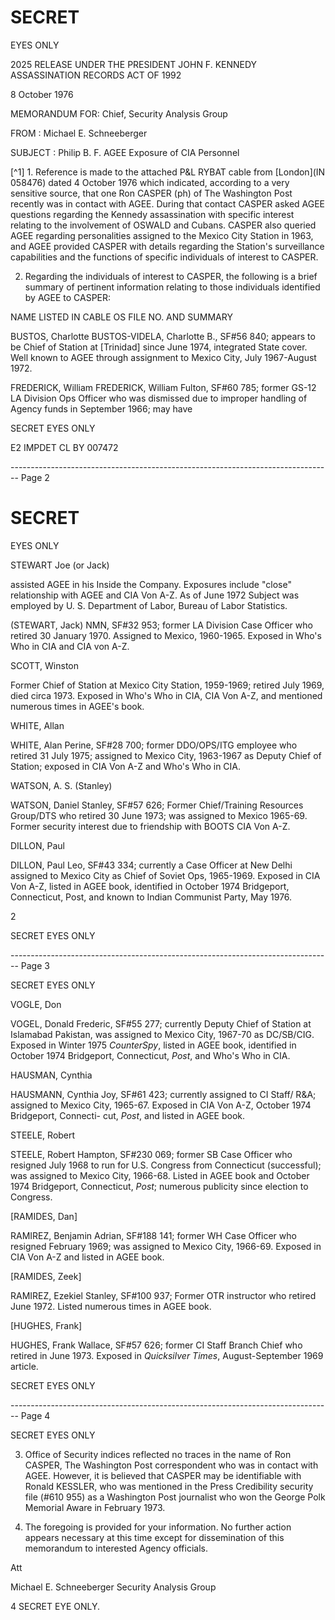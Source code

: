 # SECRET
EYES ONLY

2025 RELEASE UNDER THE PRESIDENT JOHN F. KENNEDY ASSASSINATION RECORDS ACT OF 1992

8 October 1976

MEMORANDUM FOR: Chief, Security Analysis Group

FROM : Michael E. Schneeberger

SUBJECT : Philip B. F. AGEE
Exposure of CIA Personnel

[^1] 1. Reference is made to the attached P&L RYBAT cable from [London](IN 058476) dated 4 October 1976 which indicated, according to a very sensitive source, that one Ron CASPER (ph) of The Washington Post recently was in contact with AGEE. During that contact CASPER asked AGEE questions regarding the Kennedy assassination with specific interest relating to the involvement of OSWALD and Cubans. CASPER also queried AGEE regarding personalities assigned to the Mexico City Station in 1963, and AGEE provided CASPER with details regarding the Station's surveillance capabilities and the functions of specific individuals of interest to CASPER.

2. Regarding the individuals of interest to CASPER, the following is a brief summary of pertinent information relating to those individuals identified by AGEE to CASPER:

NAME LISTED IN CABLE OS FILE NO. AND SUMMARY

BUSTOS, Charlotte BUSTOS-VIDELA, Charlotte B.,
SF#56 840; appears to be Chief
of Station at [Trinidad] since
June 1974, integrated State
cover. Well known to AGEE
through assignment to Mexico
City, July 1967-August 1972.

FREDERICK, William FREDERICK, William Fulton,
SF#60 785; former GS-12 LA
Division Ops Officer who was
dismissed due to improper
handling of Agency funds in
September 1966; may have

SECRET
EYES ONLY

E2 IMPDET
CL BY 007472


-------------------------------------------------------------------------------- Page 2

# SECRET
EYES ONLY

STEWART Joe (or Jack)

assisted AGEE in his Inside the Company. Exposures include "close" relationship with AGEE and CIA Von A-Z. As of June 1972 Subject was employed by U. S. Department of Labor, Bureau of Labor Statistics.

(STEWART, Jack) NMN, SF#32 953; former LA Division Case Officer who retired 30 January 1970. Assigned to Mexico, 1960-1965. Exposed in Who's Who in CIA and CIA von A-Z.

SCOTT, Winston

Former Chief of Station at Mexico City Station, 1959-1969; retired July 1969, died circa 1973. Exposed in Who's Who in CIA, CIA Von A-Z, and mentioned numerous times in AGEE's book.

WHITE, Allan

WHITE, Alan Perine, SF#28 700; former DDO/OPS/ITG employee who retired 31 July 1975; assigned to Mexico City, 1963-1967 as Deputy Chief of Station; exposed in CIA Von A-Z and Who's Who in CIA.

WATSON, A. S. (Stanley)

WATSON, Daniel Stanley, SF#57 626; Former Chief/Training Resources Group/DTS who retired 30 June 1973; was assigned to Mexico 1965-69. Former security interest due to friendship with BOOTS CIA Von A-Z.

DILLON, Paul

DILLON, Paul Leo, SF#43 334; currently a Case Officer at New Delhi assigned to Mexico City as Chief of Soviet Ops, 1965-1969. Exposed in CIA Von A-Z, listed in AGEE book, identified in October 1974 Bridgeport, Connecticut, Post, and known to Indian Communist Party, May 1976.


2

SECRET
EYES ONLY


-------------------------------------------------------------------------------- Page 3

SECRET
EYES ONLY

VOGLE, Don

VOGEL, Donald Frederic, SF#55 277;
currently Deputy Chief of Station at Islamabad Pakistan, was
assigned to Mexico City, 1967-70 as DC/SB/CIG. Exposed in Winter
1975 *CounterSpy*, listed in AGEE book, identified in October 1974
Bridgeport, Connecticut, *Post*, and Who's Who in CIA.

HAUSMAN, Cynthia

HAUSMANN, Cynthia Joy, SF#61 423;
currently assigned to CI Staff/
R&A; assigned to Mexico City,
1965-67. Exposed in CIA Von A-Z,
October 1974 Bridgeport, Connecti-
cut, *Post*, and listed in AGEE
book.

STEELE, Robert

STEELE, Robert Hampton, SF#230 069;
former SB Case Officer who resigned
July 1968 to run for U.S. Congress
from Connecticut (successful); was
assigned to Mexico City, 1966-68.
Listed in AGEE book and October
1974 Bridgeport, Connecticut, *Post*;
numerous publicity since election
to Congress.

[RAMIDES, Dan]

RAMIREZ, Benjamin Adrian, SF#188 141;
former WH Case Officer who resigned
February 1969; was assigned to
Mexico City, 1966-69. Exposed in
CIA Von A-Z and listed in AGEE
book.

[RAMIDES, Zeek]

RAMIREZ, Ezekiel Stanley, SF#100 937;
Former OTR instructor who retired
June 1972. Listed numerous times
in AGEE book.

[HUGHES, Frank]

HUGHES, Frank Wallace, SF#57 626;
former CI Staff Branch Chief who
retired in June 1973. Exposed in
*Quicksilver Times*, August-September
1969 article.

SECRET
EYES ONLY


-------------------------------------------------------------------------------- Page 4

SECRET
EYES ONLY

3. Office of Security indices reflected no traces in the name of Ron CASPER, The Washington Post correspondent who was in contact with AGEE. However, it is believed that CASPER may be identifiable with Ronald KESSLER, who was mentioned in the Press Credibility security file (#610 955) as a Washington Post journalist who won the George Polk Memorial Aware in February 1973.

4. The foregoing is provided for your information. No further action appears necessary at this time except for dissemination of this memorandum to interested Agency officials.

Att

Michael E. Schneeberger
Security Analysis Group

4
SECRET
EYE ONLY.
